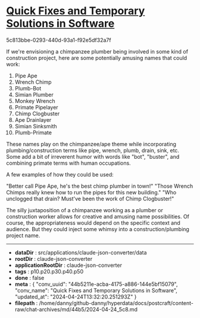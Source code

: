 # [Quick Fixes and Temporary Solutions in Software](https://claude.ai/chat/44b5211e-acba-4175-a886-144e5bf15079)

5c813bbe-0293-440d-93a1-f92e5df32a7f

 If we're envisioning a chimpanzee plumber being involved in some kind of construction project, here are some potentially amusing names that could work:

1. Pipe Ape
2. Wrench Chimp
3. Plumb-Bot
4. Simian Plumber
5. Monkey Wrench
6. Primate Pipelayer
7. Chimp Clogbuster
8. Ape Drainlayer
9. Simian Sinksmith
10. Plumb-Primate

These names play on the chimpanzee/ape theme while incorporating plumbing/construction terms like pipe, wrench, plumb, drain, sink, etc. Some add a bit of irreverent humor with words like "bot", "buster", and combining primate terms with human occupations.

A few examples of how they could be used:

"Better call Pipe Ape, he's the best chimp plumber in town!"
"Those Wrench Chimps really knew how to run the pipes for this new building."
"Who unclogged that drain? Must've been the work of Chimp Clogbuster!"

The silly juxtaposition of a chimpanzee working as a plumber or construction worker allows for creative and amusing name possibilities. Of course, the appropriateness would depend on the specific context and audience. But they could inject some whimsy into a construction/plumbing project name.

---

* **dataDir** : src/applications/claude-json-converter/data
* **rootDir** : claude-json-converter
* **applicationRootDir** : claude-json-converter
* **tags** : p10.p20.p30.p40.p50
* **done** : false
* **meta** : {
  "conv_uuid": "44b5211e-acba-4175-a886-144e5bf15079",
  "conv_name": "Quick Fixes and Temporary Solutions in Software",
  "updated_at": "2024-04-24T13:32:20.251293Z"
}
* **filepath** : /home/danny/github-danny/hyperdata/docs/postcraft/content-raw/chat-archives/md/44b5/2024-04-24_5c8.md